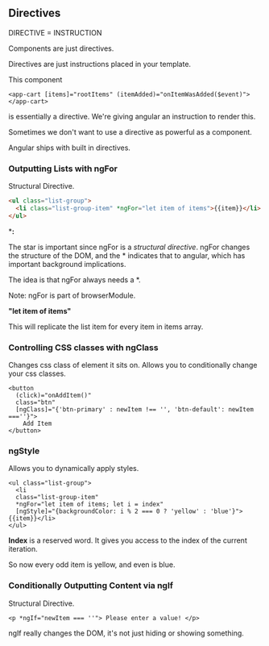## Directives

DIRECTIVE = INSTRUCTION

Components are just directives.

Directives are just instructions placed in your template. 


This component 

```
<app-cart [items]="rootItems" (itemAdded)="onItemWasAdded($event)"></app-cart>
```

is essentially a directive. We're giving angular an instruction to render this.

Sometimes we don't want to use a directive as powerful as a component.

Angular ships with built in directives.

### Outputting Lists with ngFor


Structural Directive.

```html
<ul class="list-group">
  <li class="list-group-item" *ngFor="let item of items">{{item}}</li>
</ul>
```

***:** 

The star is important since ngFor is a *structural directive*. ngFor changes the structure of the DOM, and the * indicates that to angular, which has important background implications.

The idea is that ngFor always needs a *.

Note: ngFor is part of browserModule.


**"let item of items"**

This will replicate the list item for every item in items array. 

### Controlling CSS classes with ngClass

Changes css class of element it sits on. Allows you to conditionally change your css classes.

```
<button
  (click)="onAddItem()"
  class="btn"
  [ngClass]="{'btn-primary' : newItem !== '', 'btn-default': newItem ===''}">
    Add Item
</button>
```

### ngStyle

Allows you to dynamically apply styles.

```
<ul class="list-group">
  <li
  class="list-group-item"
  *ngFor="let item of items; let i = index"
  [ngStyle]="{backgroundColor: i % 2 === 0 ? 'yellow' : 'blue'}">{{item}}</li>
</ul>
```

**Index** is a reserved word. It gives you access to the index of the current iteration. 

So now every odd item is yellow, and even is blue.


### Conditionally Outputting Content via ngIf

Structural Directive.

```
<p *ngIf="newItem === ''"> Please enter a value! </p>
```

ngIf really changes the DOM, it's not just hiding or showing something.



